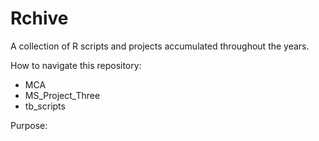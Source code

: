 # Rchive

A collection of R scripts and projects accumulated throughout the years.

How to navigate this repository:

- MCA
- MS_Project_Three
- tb_scripts

Purpose: